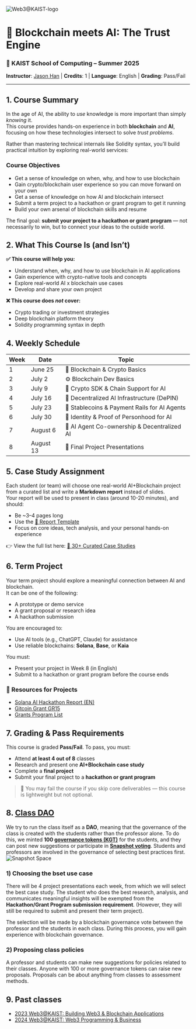 ![Web3@KAIST-logo](https://hackmd.io/_uploads/Hk_bv6eBge.png)

# 🧠 Blockchain meets AI: The Trust Engine  
### 📅 KAIST School of Computing – Summer 2025  
**Instructor**: [Jason Han](https://www.linkedin.com/in/jaesunhan/) | **Credits**: 1 | **Language**: English | **Grading**: Pass/Fail  

---

## 1. Course Summary

In the age of AI, the ability to *use* knowledge is more important than simply *knowing* it.  
This course provides hands-on experience in both **blockchain** and **AI**, focusing on how these technologies intersect to solve *trust problems*.

Rather than mastering technical internals like Solidity syntax, you’ll build practical intuition by exploring real-world services:  

### Course Objectives
- Get a sense of knowledge on when, why, and how to use blockchain
- Gain crypto/blockchain user experience so you can move forward on your own
- Get a sense of knowledge on how AI and blockchain intersect
- Submit a term project to a hackathon or grant program to get it running
- Build your own arsenal of blockchain skills and resume
 

The final goal: **submit your project to a hackathon or grant program** — not necessarily to win, but to connect your ideas to the outside world.


## 2. What This Course Is (and Isn’t)

**✅ This course will help you:**
- Understand when, why, and how to use blockchain in AI applications
- Gain experience with crypto-native tools and concepts
- Explore real-world AI x blockchain use cases
- Develop and share your own project 

**❌ This course does *not* cover:**
- Crypto trading or investment strategies
- Deep blockchain platform theory
- Solidity programming syntax in depth


## 4. Weekly Schedule

| Week | Date | Topic |
|------|------|-------|
| 1 | June 25 | 🧱 Blockchain & Crypto Basics |
| 2 | July 2 | ⚙️ Blockchain Dev Basics |
| 3 | July 9 | 🔧 Crypto SDK & Chain Support for AI |
| 4 | July 16 | 🧠 Decentralized AI Infrastructure (DePIN) |
| 5 | July 23 | 💸 Stablecoins & Payment Rails for AI Agents |
| 6 | July 30 | 🛂 Identity & Proof of Personhood for AI |
| 7 | August 6 | 🤖 AI Agent Co-ownership & Decentralized AI |
| 8 | August 13 | 🎯 Final Project Presentations |


## 5. Case Study Assignment

Each student (or team) will choose one real-world AI+Blockchain project from a curated list and write a **Markdown report** instead of slides.  
Your report will be used to present in class (around 10-20 minutes), and should:

- Be ~3–4 pages long
- Use the [📄 Report Template](./reports/template.md)
- Focus on core ideas, tech analysis, and your personal hands-on experience

👉 View the full list here: [📂 30+ Curated Case Studies](../)


## 6. Term Project

Your term project should explore a meaningful connection between AI and blockchain.  
It can be one of the following:

- A prototype or demo service
- A grant proposal or research idea
- A hackathon submission

You are encouraged to:
- Use AI tools (e.g., ChatGPT, Claude) for assistance
- Use reliable blockchains: **Solana**, **Base**, or **Kaia**

You must:
- Present your project in Week 8 (in English)
- Submit to a hackathon or grant program before the course ends

### 📌 Resources for Projects
- [Solana AI Hackathon Report (EN)](https://4pillars.io/en/articles/solana-s-ai-surge-begins-hackathon-highlights)  
- [Gitcoin Grant GR15](https://archive.grants.gitcoin.co/rounds/15)  
- [Grants Program List](https://blockworks.co/grants/programs)


## 7. Grading & Pass Requirements

This course is graded **Pass/Fail**. To pass, you must:

- Attend **at least 4 out of 8** classes
- Research and present one **AI+Blockchain case study**
- Complete a **final project**
- Submit your final project to a **hackathon or grant program**

> 🚫 You may fail the course if you skip core deliverables — this course is lightweight but not optional.

## 8. [Class DAO](https://snapshot.box/#/s:kaistdao.eth)

We try to run the class itself as a **DAO**, meaning that the governance of the class is created with the students rather than the professor alone. To do this, we minted **100 [governance tokens (KGT)](https://basescan.org/address/0xE495B77E45D27D18B2C5D897207422cf17eC764a)** for the students, and they can post new suggestions or participate in **[Snapshot voting](https://snapshot.box/#/s:kaistdao.eth)**. Students and professors are involved in the governance of selecting best practices first.
![Snapshot Space](https://hackmd.io/_uploads/HksnXV88ll.png)

### 1) Choosing the bset use case
There will be 4 project presentations each week, from which we will select the best case study. The student who does the best research, analysis, and communicates meaningful insights will be exempted from the **Hackathon/Grant Program submission requirement**. (However, they will still be required to submit and present their term project).

The selection will be made by a blockchain governance vote between the professor and the students in each class. During this process, you will gain experience with blockchain governance.

### 2) Proposing class policies
A professor and students can make new suggestions for policies related to their classes. Anyone with 100 or more governance tokens can raise new proposals. Proposals can be about anything from classes to assessment methods.
 

## 9. Past classes
- [2023 Web3@KAIST: Building Web3 & Blockchain Applications](https://web3classdao.github.io/kaist2023/)
- [2024 Web3@KAIST: Web3 Programming & Business](https://docs.google.com/document/d/192_BMgmagLnRwhSBA_bfqzmmsmCi_vMB-wCvLZWfLFU/edit?usp=sharing)

